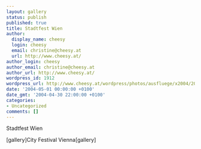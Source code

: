 ```yaml
---
layout: gallery
status: publish
published: true
title: Stadtfest Wien
author:
  display_name: cheesy
  login: cheesy
  email: christine@cheesy.at
  url: http://www.cheesy.at/
author_login: cheesy
author_email: christine@cheesy.at
author_url: http://www.cheesy.at/
wordpress_id: 1912
wordpress_url: http://www.cheesy.at/wordpress/photos/ausfluege/x2004/2004-05-01/
date: '2004-05-01 00:00:00 +0100'
date_gmt: '2004-04-30 22:00:00 +0100'
categories:
- Uncategorized
comments: []
---
```

<!--:de-->Stadtfest Wien
[gallery]<!--:--><!--:en-->City Festival Vienna[gallery]<!--:-->

